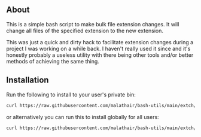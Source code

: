 ## About

This is a simple bash script to make bulk file extension changes.
It will change all files of the specified extension to the new extension.

This was just a quick and dirty hack to facilitate extension changes during a project I was working on a while back.
I haven't really used it since and it's honestly probably a useless utility with there being other tools and/or better
methods of achieving the same thing.

## Installation

Run the following to install to your user's private bin:
```bash
curl https://raw.githubusercontent.com/malathair/bash-utils/main/extch/install.sh | bash
```

or alternatively you can run this to install globally for all users:
```bash
curl https://raw.githubusercontent.com/malathair/bash-utils/main/extch/install.sh | sudo bash
```
